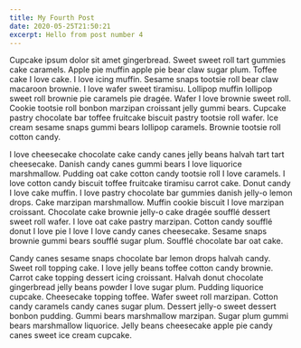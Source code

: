 ```yaml
---
title: My Fourth Post
date: 2020-05-25T21:50:21
excerpt: Hello from post number 4
---
```


Cupcake ipsum dolor sit amet gingerbread. Sweet sweet roll tart gummies cake caramels. Apple pie muffin apple pie bear claw sugar plum. Toffee cake I love cake. I love icing muffin. Sesame snaps tootsie roll bear claw macaroon brownie. I love wafer sweet tiramisu. Lollipop muffin lollipop sweet roll brownie pie caramels pie dragée. Wafer I love brownie sweet roll. Cookie tootsie roll bonbon marzipan croissant jelly gummi bears. Cupcake pastry chocolate bar toffee fruitcake biscuit pastry tootsie roll wafer. Ice cream sesame snaps gummi bears lollipop caramels. Brownie tootsie roll cotton candy.

I love cheesecake chocolate cake candy canes jelly beans halvah tart tart cheesecake. Danish candy canes gummi bears I love liquorice marshmallow. Pudding oat cake cotton candy tootsie roll I love caramels. I love cotton candy biscuit toffee fruitcake tiramisu carrot cake. Donut candy I love cake muffin. I love pastry chocolate bar gummies danish jelly-o lemon drops. Cake marzipan marshmallow. Muffin cookie biscuit I love marzipan croissant. Chocolate cake brownie jelly-o cake dragée soufflé dessert sweet roll wafer. I love oat cake pastry marzipan. Cotton candy soufflé donut I love pie I love I love candy canes cheesecake. Sesame snaps brownie gummi bears soufflé sugar plum. Soufflé chocolate bar oat cake.

Candy canes sesame snaps chocolate bar lemon drops halvah candy. Sweet roll topping cake. I love jelly beans toffee cotton candy brownie. Carrot cake topping dessert icing croissant. Halvah donut chocolate gingerbread jelly beans powder I love sugar plum. Pudding liquorice cupcake. Cheesecake topping toffee. Wafer sweet roll marzipan. Cotton candy caramels candy canes sugar plum. Dessert jelly-o sweet dessert bonbon pudding. Gummi bears marshmallow marzipan. Sugar plum gummi bears marshmallow liquorice. Jelly beans cheesecake apple pie candy canes sweet ice cream cupcake.
